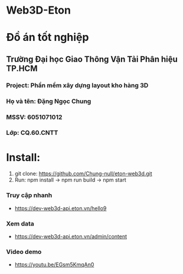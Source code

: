 # Web3D-Eton
# Đồ án tốt nghiệp
## Trường Đại học Giao Thông Vận Tải Phân hiệu TP.HCM
### Project: Phần mềm xây dựng layout kho hàng 3D
### Họ và tên: Đặng Ngọc Chung
### MSSV: 6051071012
### Lớp: CQ.60.CNTT

# Install:
1. git clone: https://github.com/Chung-null/eton-web3d.git
2. Run: npm install -> npm run build -> npm start
### Truy cập nhanh
- https://dev-web3d-api.eton.vn/hello9
### Xem data
- https://dev-web3d-api.eton.vn/admin/content
### Video demo
- https://youtu.be/EGsm5KmqAn0
